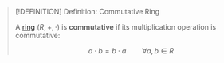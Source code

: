 >[!DEFINITION] Definition: Commutative Ring
>
>A [ring](../Ring.md) $(R,+,\cdot)$ is **commutative** if its multiplication operation is commutative:
>
>$$
>a\cdot b = b \cdot a \qquad \forall a,b \in R
>$$
>